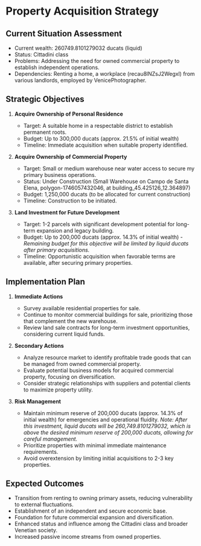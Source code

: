 # Property Acquisition Strategy

## Current Situation Assessment
- Current wealth: 260749.8101279032 ducats (liquid)
- Status: Cittadini class
- Problems: Addressing the need for owned commercial property to establish independent operations.
- Dependencies: Renting a home, a workplace (recau8lNZsJ2Wegxl) from various landlords, employed by VenicePhotographer.

## Strategic Objectives
1. **Acquire Ownership of Personal Residence**
   - Target: A suitable home in a respectable district to establish permanent roots.
   - Budget: Up to 300,000 ducats (approx. 21.5% of initial wealth)
   - Timeline: Immediate acquisition when suitable property identified.

2. **Acquire Ownership of Commercial Property**
   - Target: Small or medium warehouse near water access to secure my primary business operations.
   - Status: Under Construction (Small Warehouse on Campo de Santa Elena, polygon-1746057432046, at building_45.425126_12.364897)
   - Budget: 1,250,000 ducats (to be allocated for current construction)
   - Timeline: Construction to be initiated.

3. **Land Investment for Future Development**
   - Target: 1-2 parcels with significant development potential for long-term expansion and legacy building.
   - Budget: Up to 200,000 ducats (approx. 14.3% of initial wealth) - *Remaining budget for this objective will be limited by liquid ducats after primary acquisitions.*
   - Timeline: Opportunistic acquisition when favorable terms are available, after securing primary properties.

## Implementation Plan
1. **Immediate Actions**
   - Survey available residential properties for sale.
   - Continue to monitor commercial buildings for sale, prioritizing those that complement the new warehouse.
   - Review land sale contracts for long-term investment opportunities, considering current liquid funds.

2. **Secondary Actions**
   - Analyze resource market to identify profitable trade goods that can be managed from owned commercial property.
   - Evaluate potential business models for acquired commercial property, focusing on diversification.
   - Consider strategic relationships with suppliers and potential clients to maximize property utility.

3. **Risk Management**
   - Maintain minimum reserve of 200,000 ducats (approx. 14.3% of initial wealth) for emergencies and operational fluidity. *Note: After this investment, liquid ducats will be 260,749.8101279032, which is above the desired minimum reserve of 200,000 ducats, allowing for careful management.*
   - Prioritize properties with minimal immediate maintenance requirements.
   - Avoid overextension by limiting initial acquisitions to 2-3 key properties.

## Expected Outcomes
- Transition from renting to owning primary assets, reducing vulnerability to external fluctuations.
- Establishment of an independent and secure economic base.
- Foundation for future commercial expansion and diversification.
- Enhanced status and influence among the Cittadini class and broader Venetian society.
- Increased passive income streams from owned properties.
